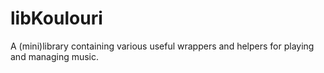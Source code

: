 # libKoulouri

A (mini)library containing various useful wrappers and helpers for
playing and managing music.
